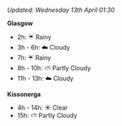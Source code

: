 *Updated: Wednesday 13th April 01:30*

**Glasgow**

* 2h: :umbrella: Rainy
* 3h - 6h: :cloud: Cloudy
* 7h: :umbrella: Rainy
* 8h - 10h: :partly_sunny: Partly Cloudy
* 11h - 13h: :cloud: Cloudy

**Kissonerga**

* 4h - 14h: :sunny: Clear
* 15h: :partly_sunny: Partly Cloudy
